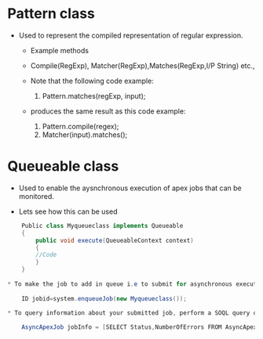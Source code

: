 # Pattern class
* Used to represent the compiled representation of regular expression.
	
	* Example methods
	* Compile(RegExp), Matcher(RegExp),Matches(RegExp,I/P String) etc.,
	
	* Note that the following code example:
	  1. Pattern.matches(regExp, input);	
  * produces the same result as this code example:
	  1. Pattern.compile(regex);	
    2. Matcher(input).matches();	
  
# Queueable class
* Used to enable the aysnchronous execution of apex jobs that can be monitored.
	
* Lets see how this can be used
```Java
	Public class Myqueueclass implements Queueable
	{
		public void execute(QueueableContext context)
		{
		//Code
		}
	}
	
* To make the job to add in queue i.e to submit for asynchronous execution
	
	ID jobid=system.enqueueJob(new Myqueueclass());
	
* To query information about your submitted job, perform a SOQL query on AsyncApexJob by filtering on the job ID that the System.enqueueJob method returns. This example uses the jobID variable that was obtained in the previous example.

	AsyncApexJob jobInfo = [SELECT Status,NumberOfErrors FROM AsyncApexJob WHERE Id=:jobID];
```
